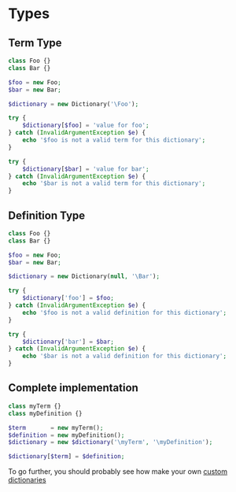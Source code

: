 Types
=====


Term Type
---------

```php
class Foo {}
class Bar {}

$foo = new Foo;
$bar = new Bar;

$dictionary = new Dictionary('\Foo');

try {
    $dictionary[$foo] = 'value for foo';
} catch (InvalidArgumentException $e) {
    echo '$foo is not a valid term for this dictionary';
}

try {
    $dictionary[$bar] = 'value for bar';
} catch (InvalidArgumentException $e) {
    echo '$bar is not a valid term for this dictionary';
}
```

Definition Type
---------------

```php
class Foo {}
class Bar {}

$foo = new Foo;
$bar = new Bar;

$dictionary = new Dictionary(null, '\Bar');

try {
    $dictionary['foo'] = $foo;
} catch (InvalidArgumentException $e) {
    echo '$foo is not a valid definition for this dictionary';
}

try {
    $dictionary['bar'] = $bar;
} catch (InvalidArgumentException $e) {
    echo '$bar is not a valid definition for this dictionary';
}
```

Complete implementation
-----------------------

```php
class myTerm {}
class myDefinition {}

$term       = new myTerm();
$definition = new myDefinition();
$dictionary = new $dictionary('\myTerm', '\myDefinition');

$dictionary[$term] = $definition;
```

To go further, you should probably see how make your own [custom dictionaries](inheritance.md)
